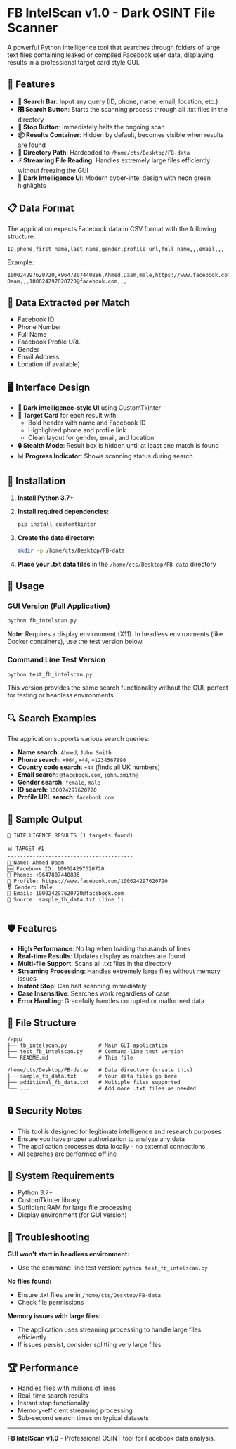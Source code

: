 # FB IntelScan v1.0 - Dark OSINT File Scanner

A powerful Python intelligence tool that searches through folders of large text files containing leaked or compiled Facebook user data, displaying results in a professional target card style GUI.

## 🎯 Features

- **🔎 Search Bar**: Input any query (ID, phone, name, email, location, etc.)
- **🎛️ Search Button**: Starts the scanning process through all .txt files in the directory
- **🛑 Stop Button**: Immediately halts the ongoing scan
- **📦 Results Container**: Hidden by default, becomes visible when results are found
- **📂 Directory Path**: Hardcoded to `/home/cts/Desktop/FB-data`
- **⚡ Streaming File Reading**: Handles extremely large files efficiently without freezing the GUI
- **🖤 Dark Intelligence UI**: Modern cyber-intel design with neon green highlights

## 📋 Data Format

The application expects Facebook data in CSV format with the following structure:
```
ID,phone,first_name,last_name,gender,profile_url,full_name,,,email,,,
```

Example:
```
100024297620720,+9647807440886,Ahmed,Daam,male,https://www.facebook.com/100024297620720,Ahmed Daam,,,100024297620720@facebook.com,,,
```

## 🧠 Data Extracted per Match

- Facebook ID
- Phone Number
- Full Name
- Facebook Profile URL
- Gender
- Email Address
- Location (if available)

## 🖥️ Interface Design

- **🖤 Dark intelligence-style UI** using CustomTkinter
- **🎯 Target Card** for each result with:
  - Bold header with name and Facebook ID
  - Highlighted phone and profile link
  - Clean layout for gender, email, and location
- **🔒 Stealth Mode**: Result box is hidden until at least one match is found
- **📊 Progress Indicator**: Shows scanning status during search

## 🚀 Installation

1. **Install Python 3.7+**

2. **Install required dependencies:**
   ```bash
   pip install customtkinter
   ```

3. **Create the data directory:**
   ```bash
   mkdir -p /home/cts/Desktop/FB-data
   ```

4. **Place your .txt data files** in the `/home/cts/Desktop/FB-data` directory

## 📖 Usage

### GUI Version (Full Application)
```bash
python fb_intelscan.py
```

**Note**: Requires a display environment (X11). In headless environments (like Docker containers), use the test version below.

### Command Line Test Version
```bash
python test_fb_intelscan.py
```

This version provides the same search functionality without the GUI, perfect for testing or headless environments.

## 🔍 Search Examples

The application supports various search queries:

- **Name search**: `Ahmed`, `John Smith`
- **Phone search**: `+964`, `+44`, `+1234567890`
- **Country code search**: `+44` (finds all UK numbers)
- **Email search**: `@facebook.com`, `john.smith@`
- **Gender search**: `female`, `male`
- **ID search**: `100024297620720`
- **Profile URL search**: `facebook.com`

## 🎯 Sample Output

```
🎯 INTELLIGENCE RESULTS (1 targets found)

📊 TARGET #1
----------------------------------------
👤 Name: Ahmed Daam
🆔 Facebook ID: 100024297620720
📱 Phone: +9647807440886
🔗 Profile: https://www.facebook.com/100024297620720
⚧ Gender: Male
📧 Email: 100024297620720@facebook.com
📂 Source: sample_fb_data.txt (line 1)
----------------------------------------
```

## 🛡️ Features

- **High Performance**: No lag when loading thousands of lines
- **Real-time Results**: Updates display as matches are found
- **Multi-file Support**: Scans all .txt files in the directory
- **Streaming Processing**: Handles extremely large files without memory issues
- **Instant Stop**: Can halt scanning immediately
- **Case Insensitive**: Searches work regardless of case
- **Error Handling**: Gracefully handles corrupted or malformed data

## 📁 File Structure

```
/app/
├── fb_intelscan.py          # Main GUI application
├── test_fb_intelscan.py     # Command-line test version
└── README.md                # This file

/home/cts/Desktop/FB-data/   # Data directory (create this)
├── sample_fb_data.txt       # Your data files go here
├── additional_fb_data.txt   # Multiple files supported
└── ...                      # Add more .txt files as needed
```

## 🔒 Security Notes

- This tool is designed for legitimate intelligence and research purposes
- Ensure you have proper authorization to analyze any data
- The application processes data locally - no external connections
- All searches are performed offline

## 🚨 System Requirements

- Python 3.7+
- CustomTkinter library
- Sufficient RAM for large file processing
- Display environment (for GUI version)

## 🔧 Troubleshooting

**GUI won't start in headless environment:**
- Use the command-line test version: `python test_fb_intelscan.py`

**No files found:**
- Ensure .txt files are in `/home/cts/Desktop/FB-data`
- Check file permissions

**Memory issues with large files:**
- The application uses streaming processing to handle large files efficiently
- If issues persist, consider splitting very large files

## 🏆 Performance

- Handles files with millions of lines
- Real-time search results
- Instant stop functionality
- Memory-efficient streaming processing
- Sub-second search times on typical datasets

---

**FB IntelScan v1.0** - Professional OSINT tool for Facebook data analysis.